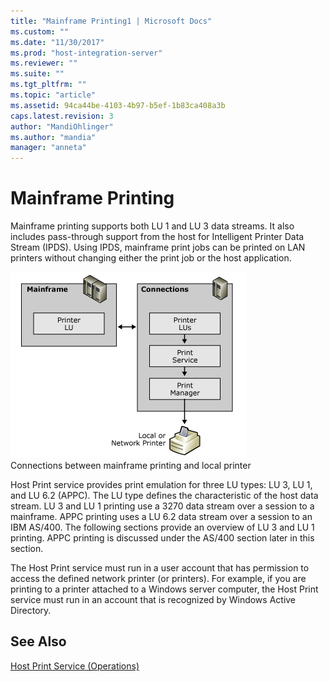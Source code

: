 ```yaml
---
title: "Mainframe Printing1 | Microsoft Docs"
ms.custom: ""
ms.date: "11/30/2017"
ms.prod: "host-integration-server"
ms.reviewer: ""
ms.suite: ""
ms.tgt_pltfrm: ""
ms.topic: "article"
ms.assetid: 94ca44be-4103-4b97-b5ef-1b83ca408a3b
caps.latest.revision: 3
author: "MandiOhlinger"
ms.author: "mandia"
manager: "anneta"
---
```

# Mainframe Printing
Mainframe printing supports both LU 1 and LU 3 data streams. It also includes pass-through support from the host for Intelligent Printer Data Stream (IPDS). Using IPDS, mainframe print jobs can be printed on LAN printers without changing either the print job or the host application.  
  
 ![](../core/media/prn01.gif "prn01")  
Connections between mainframe printing and local printer  
  
 Host Print service provides print emulation for three LU types: LU 3, LU 1, and LU 6.2 (APPC). The LU type defines the characteristic of the host data stream. LU 3 and LU 1 printing use a 3270 data stream over a session to a mainframe. APPC printing uses a LU 6.2 data stream over a session to an IBM AS/400. The following sections provide an overview of LU 3 and LU 1 printing. APPC printing is discussed under the AS/400 section later in this section.  
  
 The Host Print service must run in a user account that has permission to access the defined network printer (or printers). For example, if you are printing to a printer attached to a Windows server computer, the Host Print service must run in an account that is recognized by Windows Active Directory.  
  
## See Also  
 [Host Print Service (Operations)](../core/host-print-service-operations-2.md)
